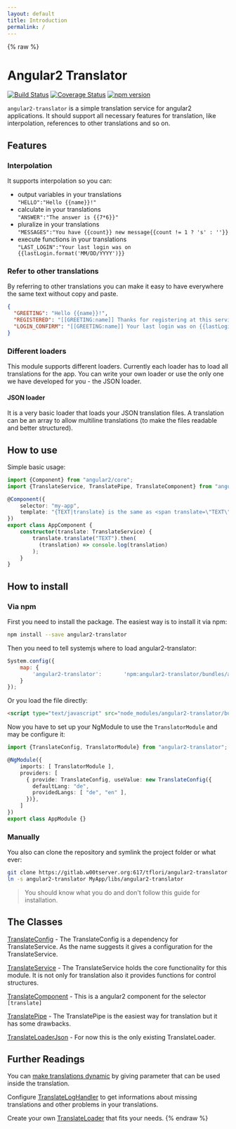```yaml
---
layout: default
title: Introduction
permalink: /
---
```

{% raw %}
# Angular2 Translator

[![Build Status](https://travis-ci.org/tflori/angular2-translator.svg?branch=master)](https://travis-ci.org/tflori/angular2-translator)
[![Coverage Status](https://coveralls.io/repos/github/tflori/angular2-translator/badge.svg?branch=master)](https://coveralls.io/github/tflori/angular2-translator?branch=master)
[![npm version](https://badge.fury.io/js/angular2-translator.svg)](https://badge.fury.io/js/angular2-translator)

`angular2-translator` is a simple translation service for angular2 applications. It should support all necessary
features for translation, like interpolation, references to other translations and so on.

## Features

### Interpolation

It supports interpolation so you can:

- output variables in your translations  
  `"HELLO":"Hello {{name}}!"`
- calculate in your translations  
  `"ANSWER":"The answer is {{7*6}}"`
- pluralize in your translations  
  `"MESSAGES":"You have {{count}} new message{{count != 1 ? 's' : ''}}`
- execute functions in your translations  
  `"LAST_LOGIN":"Your last login was on {{lastLogin.format('MM/DD/YYYY')}}`
  
### Refer to other translations

By referring to other translations you can make it easy to have everywhere the same text without copy and paste.
```json
{
  "GREETING": "Hello {{name}}!",
  "REGISTERED": "[[GREETING:name]] Thanks for registering at this service.",
  "LOGIN_CONFIRM": "[[GREETING:name]] Your last login was on {{lastLogin.format('L')}}."
}
```

### Different loaders

This module supports different loaders. Currently each loader has to load all translations for the app. You can write
your own loader or use the only one we have developed for you - the JSON loader.

#### JSON loader

It is a very basic loader that loads your JSON translation files. A translation can be an array to allow multiline
translations (to make the files readable and better structured).

## How to use

Simple basic usage:
```ts
import {Component} from "angular2/core";
import {TranslateService, TranslatePipe, TranslateComponent} from "angular2-translator";

@Component({
    selector: "my-app",
    template: "{TEXT|translate} is the same as <span translate=\"TEXT\"></span>"
})
export class AppComponent {
    constructor(translate: TranslateService) {
        translate.translate("TEXT").then(
          (translation) => console.log(translation)
        );
    }
}
```

## How to install

### Via npm
First you need to install the package. The easiest way is to install it via npm:
```bash
npm install --save angular2-translator
```

Then you need to tell systemjs where to load angular2-translator:
```js
System.config({
    map: {
        'angular2-translator':       'npm:angular2-translator/bundles/angular2-translator.js'
    }
});
```
 
Or you load the file directly:
```html
<script type="text/javascript" src="node_modules/angular2-translator/bundles/angular2-translator.js"></script>
```

Now you have to set up your NgModule to use the `TranslatorModule` and may be configure it:
```ts
import {TranslateConfig, TranslatorModule} from "angular2-translator";

@NgModule({
    imports: [ TranslatorModule ],
    providers: [
      { provide: TranslateConfig, useValue: new TranslateConfig({
        defaultLang: "de",
        providedLangs: [ "de", "en" ],
      })},
    ]
})
export class AppModule {}
```

### Manually
You also can clone the repository and symlink the project folder or what ever:
```bash
git clone https://gitlab.w00tserver.org:617/tflori/angular2-translator
ln -s angular2-translator MyApp/libs/angular2-translator
```
> You should know what you do and don't follow this guide for installation.

## The Classes

[TranslateConfig](TranslateConfig.html) - 
The TranslateConfig is a dependency for TranslateService. As the name suggests it gives a configuration for the TranslateService.

[TranslateService](TranslateService.html) - 
The TranslateService holds the core functionality for this module. It is not only for translation also
it provides functions for control structures.

[TranslateComponent](TranslateComponent.html) - 
This is a angular2 component for the selector `[translate]`

[TranslatePipe](TranslatePipe.html) - 
The TranslatePipe is the easiest way for translation but it has some drawbacks.

[TranslateLoaderJson](TranslateLoaderJson.html) - 
For now this is the only existing TranslateLoader.

## Further Readings

You can [make translations dynamic](dynamize.html) by giving parameter that can be used inside the translation.

Configure [TranslateLogHandler](TranslateLogHandler.html) to get informations about missing translations and other problems in your translations.

Create your own [TranslateLoader](TranslateLoader.html) that fits your needs.
{% endraw %}
